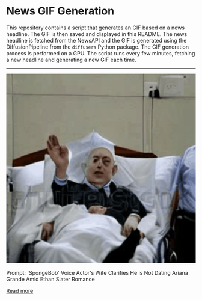 # News GIF Generation
This repository contains a script that generates an GIF based on a news headline. The GIF is then saved and displayed in this README.
The news headline is fetched from the NewsAPI and the GIF is generated using the DiffusionPipeline from the `diffusers` Python package. The GIF generation process is performed on a GPU.
The script runs every few minutes, fetching a new headline and generating a new GIF each time.

---

![Generated GIF](output.gif?raw=true&v=1690266978)

Prompt: 'SpongeBob' Voice Actor's Wife Clarifies He is Not Dating Ariana Grande Amid Ethan Slater Romance

[Read more](https://www.etonline.com/spongebob-voice-actors-wife-clarifies-he-is-not-dating-ariana-grande-amid-ethan-slater-romance)